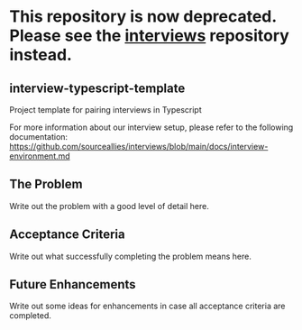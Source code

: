 # This repository is now deprecated.  Please see the [interviews](https://github.com/sourceallies/interviews) repository instead.

## interview-typescript-template
Project template for pairing interviews in Typescript

For more information about our interview setup, please refer to the following documentation:
https://github.com/sourceallies/interviews/blob/main/docs/interview-environment.md

## The Problem
Write out the problem with a good level of detail here.

## Acceptance Criteria
Write out what successfully completing the problem means here.

## Future Enhancements
Write out some ideas for enhancements in case all acceptance criteria are completed.
